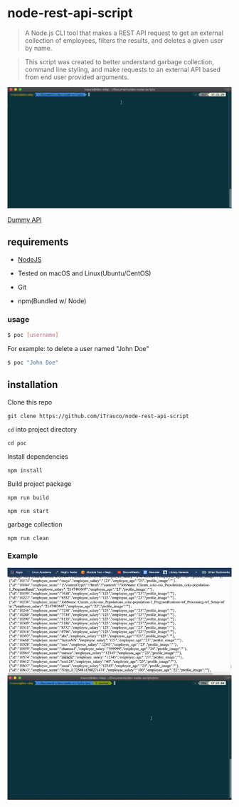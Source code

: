 # node-rest-api-script
> A Node.js CLI tool that makes a REST API request to get an external collection of employees, filters the
> results, and deletes a given user by name.

> This script was created to better understand garbage collection, command line styling, and make requests 
> to an external API based from end user provided arguments. 

<p align="center">
  <img src="https://github.com/iTrauco/node-rest-api-script/blob/master/public/2020-01-09%2017.21.48.gif">
</p>

[Dummy API](https://itrau.co/DummyAPI)

## requirements
- [NodeJS](https://nodejs.org/en/)

- Tested on macOS and Linux(Ubuntu/CentOS)

- Git 

- npm(Bundled w/ Node)

### usage

```bash
$ poc [username]
```
For example: to delete a user named "John Doe"
```bash
$ poc "John Doe"
```

## installation
Clone this repo
```
git clone https://github.com/iTrauco/node-rest-api-script
```

`cd` into project directory
```
cd poc
```

Install dependencies
```
npm install
```
Build project package
```
npm run build
```

```
npm run start
```

garbage collection
```
npm run clean
```

### Example

<p align="center">
  <img src="https://github.com/iTrauco/node-rest-api-script/blob/master/public/2020-01-09%2017.14.46.gif">
</p>
